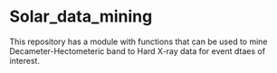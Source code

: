 # Solar_data_mining
This repository has a module with functions that can be used to mine Decameter-Hectometeric band to Hard X-ray data for event dtaes of interest. 
